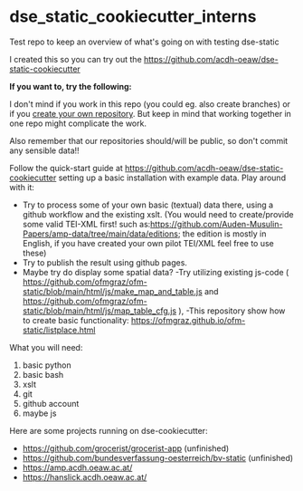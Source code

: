 # dse_static_cookiecutter_interns

Test repo to keep an overview of what's going on with testing dse-static

I created this so you can try out the https://github.com/acdh-oeaw/dse-static-cookiecutter

**If you want to, try the following:**

I don't mind if you work in this repo (you could eg. also create branches) or if you [create your own repository](https://docs.github.com/en/repositories/creating-and-managing-repositories/quickstart-for-repositories). But keep in mind that working together in one repo might complicate the work.

Also remember that our repositories should/will be public, so don't commit any sensible data!!

Follow the quick-start guide at https://github.com/acdh-oeaw/dse-static-cookiecutter setting up a basic installation with example data.
Play around with it:

- Try to process some of your own basic (textual) data there, using a github workflow and the existing xslt. (You would need to create/provide some valid TEI-XML first! such as:https://github.com/Auden-Musulin-Papers/amp-data/tree/main/data/editions; the edition is mostly in English, if you have created your own pilot TEI/XML feel free to use these)
- Try to publish the result using github pages.
- Maybe try do display some spatial data?
  -Try utilizing existing js-code ( https://github.com/ofmgraz/ofm-static/blob/main/html/js/make_map_and_table.js
  and
  https://github.com/ofmgraz/ofm-static/blob/main/html/js/map_table_cfg.js ),
  -This repository show how to create basic functionality: https://ofmgraz.github.io/ofm-static/listplace.html

What you will need:

1. basic python
2. basic bash
3. xslt
4. git
5. github account
6. maybe js

Here are some projects running on dse-cookiecutter:

- https://github.com/grocerist/grocerist-app (unfinished)
- https://github.com/bundesverfassung-oesterreich/bv-static (unfinished)
- https://amp.acdh.oeaw.ac.at/
- https://hanslick.acdh.oeaw.ac.at/
